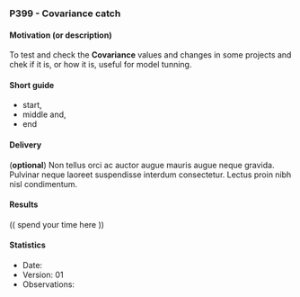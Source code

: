 ### P399 - Covariance catch

#### Motivation (or description)
To test and check the **Covariance** values and changes in some projects and chek if it is, or how it is, useful for model tunning.

#### Short guide
* start,
* middle and,
* end

#### Delivery
(**optional**) Non tellus orci ac auctor augue mauris augue neque gravida. Pulvinar neque laoreet suspendisse interdum consectetur. Lectus proin nibh nisl condimentum. 

#### Results
(( spend your time here ))

#### Statistics
* Date:
* Version: 01
* Observations:



